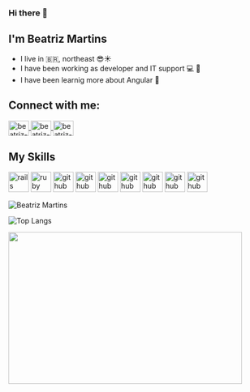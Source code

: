 ### Hi there 👋
## I'm Beatriz Martins
- I live in :brazil:, northeast :sunglasses::sunny:	
- I have been working as developer and IT support :computer: :dart:	
- I have been learnig more about Angular :purple_heart:	

## Connect with me:
<a href="https://www.linkedin.com/in/beatrizmartinsro/" target="_blank">
<img align="center" alt="beatriz-linkedin" height="30" width="40" src="https://cdn.jsdelivr.net/npm/simple-icons@3.0.1/icons/linkedin.svg" style="max-width:100%;">
</a>

<a href="https://www.instagram.com/biamartinsro/" target="_blank">
<img align="center" alt="beatriz-instagram" height="30" width="40" src="https://cdn.jsdelivr.net/npm/simple-icons@3.0.1/icons/instagram.svg" style="max-width:100%;">
</a>
<a href="https://twitter.com/biamartinsro" target="_blank">
<img align="center" alt="beatriz-twitter" height="30" width="40" src="https://cdn.jsdelivr.net/npm/simple-icons@3.0.1/icons/twitter.svg" style="max-width:100%;">
</a>


## My Skills
<img src="https://devicon.dev/devicon.git/icons/debian/debian-original-wordmark.svg" alt="rails" width="40" height="40" style="max-width:100%;"></img>
<img src="https://devicon.dev/devicon.git/icons/github/github-original.svg" alt="ruby" width="40" height="40" style="max-width:100%;"></img>
<img src="https://devicon.dev/devicon.git/icons/mysql/mysql-original-wordmark.svg" alt="github" width="40" height="40" style="max-width:100%;"></img>
<img src="https://devicon.dev/devicon.git/icons/java/java-original-wordmark.svg" alt="github" width="40" height="40" style="max-width:100%;"></img>
<img src="https://devicon.dev/devicon.git/icons/php/php-original.svg" alt="github" width="40" height="40" style="max-width:100%;"></img>
<img src="https://devicon.dev/devicon.git/icons/html5/html5-original.svg" alt="github" width="40" height="40" style="max-width:100%;"></img>
<img src="https://devicon.dev/devicon.git/icons/css3/css3-original.svg" alt="github" width="40" height="40" style="max-width:100%;"></img>
<img src="https://devicon.dev/devicon.git/icons/javascript/javascript-original.svg" alt="github" width="40" height="40" style="max-width:100%;"></img>
<img src="https://devicon.dev/devicon.git/icons/bootstrap/bootstrap-plain.svg" alt="github" width="40" height="40" style="max-width:100%;"></img>



![Beatriz Martins](https://github-readme-stats.vercel.app/api?username=biamartinsro&show_icons=true&theme=radical)

![Top Langs](https://github-readme-stats.vercel.app/api/top-langs/?username=biamartinsro&layout=compact)


<img width="460" height="300" src="https://media4.giphy.com/media/d2ZeMUDQSSsCP9FC/giphy.gif">

<!--
**biamartinsro/biamartinsro** is a ✨ _special_ ✨ repository because its `README.md` (this file) appears on your GitHub profile.

Here are some ideas to get you started:

- 🔭 I’m currently working on ...
- 🌱 I’m currently learning ...
- 👯 I’m looking to collaborate on ...
- 🤔 I’m looking for help with ...
- 💬 Ask me about ...
- 📫 How to reach me: ...
- 😄 Pronouns: ...
- ⚡ Fun fact: ...
-->
